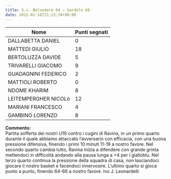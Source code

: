 ```yaml
---
title: G.s. Belvedere 64 – Gardolo 66
date: 2012-02-16T21:23:34+00:00
---
```


| **Nome** | **Punti segnati** |
| -------- | ----------------- |
| DALLABETTA DANIEL | 0 |
| MATTEDI GIULIO | 18 |
| BERTOLUZZA DAVIDE | 5 |
| TRIVARELLI GIACOMO | 9 |
| GUADAGNINI FEDERICO | 2 |
| MATTIOLI ROBERTO | 0 |
| NDOME KHARIM | 8 |
| LEITEMPERGHER NICOLò | 12 |
| MARIANI FRANCESCO | 4 |
| GAMBINO LORENZO | 8 |

**Commento:**  
Partita sofferta dei nostri U19 contro i cugini di Ravina, in un primo quarto durante il quale abbiamo attaccato l’avversario con efficacia, con una buona pressione difensiva, finendo i primi 10 minuti 11-19 a nostro favore. Nel secondo quarto cambia tutto, Ravina inizia a difendere con grande grinta mettendoci in difficoltà andando alla pausa lunga a +4 per i gialloblu. Nel terzo quarto continua la pressione della squadra di casa, non lasciandoci giocare il nostro basket e facendoci innervosire. L’ultimo quarto si gioca punto a punto, finendo 64-66 a nostro favore. Ivo J. Leonardelli